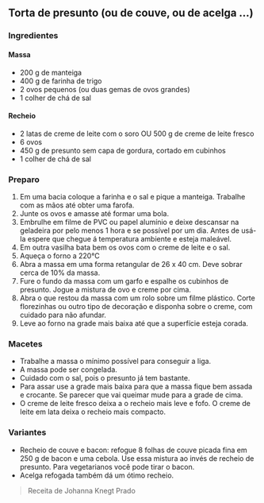## Torta de presunto (ou de couve, ou de acelga ...)

### Ingredientes
#### Massa
* 200 g de manteiga
* 400 g de farinha de trigo
* 2 ovos pequenos (ou duas gemas de ovos grandes)
* 1 colher de chá de sal

#### Recheio
* 2 latas de creme de leite com o soro OU 500 g de creme de leite fresco
* 6 ovos
* 450 g de presunto sem capa de gordura, cortado em cubinhos
* 1 colher de chá de sal

### Preparo
1. Em uma bacia coloque a farinha e o sal e pique a manteiga. Trabalhe com as mãos até obter uma farofa.
2. Junte os ovos e amasse até formar uma bola.
3. Embrulhe em filme de PVC ou papel alumínio e deixe descansar na geladeira por pelo menos 1 hora e se possível por um dia. Antes de usá-la espere que chegue á temperatura ambiente e esteja maleável.
4. Em outra vasilha bata bem os ovos com o creme de leite e o sal.
5. Aqueça o forno a 220°C
6. Abra a massa em uma forma retangular de 26 x 40 cm. Deve sobrar cerca de 10% da massa.
7. Fure o fundo da massa com um garfo e espalhe os cubinhos de presunto. Jogue a mistura de ovo e creme por cima.
8. Abra o que restou da massa com um rolo sobre um filme plástico. Corte florezinhas ou outro tipo de decoração e disponha sobre o creme, com cuidado para não afundar.
9. Leve ao forno na grade mais baixa até que a superfície esteja corada.

### Macetes

* Trabalhe a massa o mínimo possível para conseguir a liga.
* A massa pode ser congelada. 
* Cuidado com o sal, pois o presunto já tem bastante.
* Para assar use a grade mais baixa para que a massa fique bem assada
  e crocante. Se parecer que vai queimar mude para a grade de cima.
* O creme de leite fresco deixa a o recheio mais leve e fofo. O 
  creme de leite em lata deixa o recheio mais compacto.

### Variantes

* Recheio de couve e bacon: refogue 8 folhas de couve picada fina em
  250 g de bacon e uma cebola. Use essa mistura ao invés de recheio de
  presunto. Para vegetarianos você pode tirar o bacon.
* Acelga refogada também dá um ótimo recheio.

> Receita de Johanna Knegt Prado

